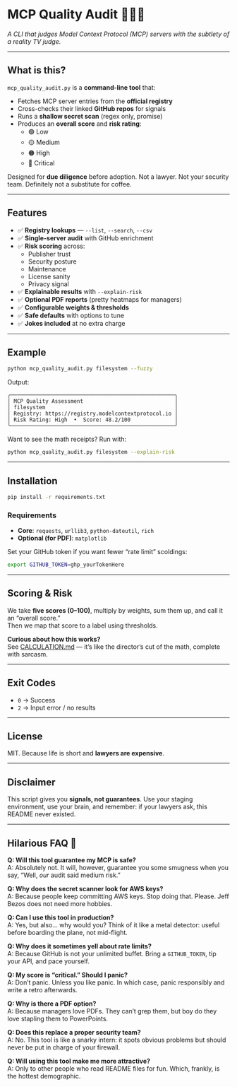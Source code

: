 # MCP Quality Audit 🕵️‍♀️✨
*A CLI that judges Model Context Protocol (MCP) servers with the subtlety of a reality TV judge.*

---

## What is this?
`mcp_quality_audit.py` is a **command-line tool** that:
- Fetches MCP server entries from the **official registry**
- Cross-checks their linked **GitHub repos** for signals
- Runs a **shallow secret scan** (regex only, promise)
- Produces an **overall score** and **risk rating**:
  - 🟢 Low  
  - 🟡 Medium  
  - 🟠 High  
  - 🔴 Critical  

Designed for **due diligence** before adoption. Not a lawyer. Not your security team. Definitely not a substitute for coffee.

---

## Features
- ✅ **Registry lookups** — `--list`, `--search`, `--csv`
- ✅ **Single-server audit** with GitHub enrichment
- ✅ **Risk scoring** across:
  - Publisher trust
  - Security posture
  - Maintenance
  - License sanity
  - Privacy signal
- ✅ **Explainable results** with `--explain-risk`
- ✅ **Optional PDF reports** (pretty heatmaps for managers)
- ✅ **Configurable weights & thresholds**
- ✅ **Safe defaults** with options to tune
- ✅ **Jokes included** at no extra charge

---

## Example

```bash
python mcp_quality_audit.py filesystem --fuzzy
```

Output:
```
╭────────────────────────────────────────────────────╮
│ MCP Quality Assessment                             │
│ filesystem                                         │
│ Registry: https://registry.modelcontextprotocol.io │
│ Risk Rating: High  •  Score: 48.2/100              │
╰────────────────────────────────────────────────────╯
```

Want to see the math receipts? Run with:
```bash
python mcp_quality_audit.py filesystem --explain-risk
```

---

## Installation
```bash
pip install -r requirements.txt
```

### Requirements
- **Core**: `requests`, `urllib3`, `python-dateutil`, `rich`  
- **Optional (for PDF)**: `matplotlib`

Set your GitHub token if you want fewer “rate limit” scoldings:
```bash
export GITHUB_TOKEN=ghp_yourTokenHere
```

---

## Scoring & Risk
We take **five scores (0–100)**, multiply by weights, sum them up, and call it an “overall score.”  
Then we map that score to a label using thresholds.  

**Curious about how this works?**  
See [CALCULATION.md]([CALCULATION.md](https://github.com/gmartijn/mcp-quality-audit/blob/main/calculation.md)) — it’s like the director’s cut of the math, complete with sarcasm.  

---

## Exit Codes
- `0` → Success  
- `2` → Input error / no results  

---

## License
MIT. Because life is short and **lawyers are expensive**.

---

## Disclaimer
This script gives you **signals, not guarantees**. Use your staging environment, use your brain, and remember: if your lawyers ask, this README never existed.

---

## Hilarious FAQ 🤡

**Q: Will this tool guarantee my MCP is safe?**  
A: Absolutely not. It will, however, guarantee you some smugness when you say, “Well, *our* audit said medium risk.”

**Q: Why does the secret scanner look for AWS keys?**  
A: Because people keep committing AWS keys. Stop doing that. Please. Jeff Bezos does not need more hobbies.

**Q: Can I use this tool in production?**  
A: Yes, but also… why would you? Think of it like a metal detector: useful before boarding the plane, not mid-flight.

**Q: Why does it sometimes yell about rate limits?**  
A: Because GitHub is not your unlimited buffet. Bring a `GITHUB_TOKEN`, tip your API, and pace yourself.

**Q: My score is “critical.” Should I panic?**  
A: Don’t panic. Unless you like panic. In which case, panic responsibly and write a retro afterwards.

**Q: Why is there a PDF option?**  
A: Because managers love PDFs. They can’t grep them, but boy do they love stapling them to PowerPoints.

**Q: Does this replace a proper security team?**  
A: No. This tool is like a snarky intern: it spots obvious problems but should never be put in charge of your firewall.

**Q: Will using this tool make me more attractive?**  
A: Only to other people who read README files for fun. Which, frankly, is the hottest demographic.

